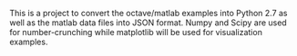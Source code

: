 This is a project to convert the octave/matlab examples into Python 2.7 
as well as the matlab data files into JSON format. Numpy and Scipy are 
used for number-crunching while matplotlib will be used for 
visualization examples.
